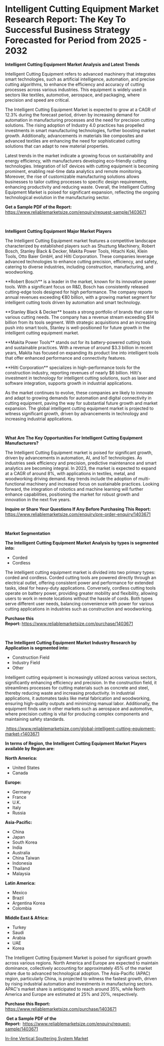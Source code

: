 <p><h1>Intelligent Cutting Equipment Market Research Report: The Key To Successful Business Strategy Forecasted for Period from 2025 - 2032</h1></p><p><strong>Intelligent Cutting Equipment Market Analysis and Latest Trends</strong></p>
<p><p>Intelligent Cutting Equipment refers to advanced machinery that integrates smart technologies, such as artificial intelligence, automation, and precise cutting algorithms, to enhance the efficiency and accuracy of cutting processes across various industries. This equipment is widely used in sectors like textiles, automotive, aerospace, and packaging, where precision and speed are critical.</p><p>The Intelligent Cutting Equipment Market is expected to grow at a CAGR of 12.3% during the forecast period, driven by increasing demand for automation in manufacturing processes and the need for precision cutting solutions. The rising adoption of Industry 4.0 practices has propelled investments in smart manufacturing technologies, further boosting market growth. Additionally, advancements in materials like composites and advanced textiles are enhancing the need for sophisticated cutting solutions that can adapt to new material properties.</p><p>Latest trends in the market indicate a growing focus on sustainability and energy efficiency, with manufacturers developing eco-friendly cutting technologies. Integration of IoT devices with cutting equipment is becoming prominent, enabling real-time data analytics and remote monitoring. Moreover, the rise of customizable manufacturing solutions allows businesses to tailor cutting processes to specific design requirements, enhancing productivity and reducing waste. Overall, the Intelligent Cutting Equipment Market is poised for significant expansion, reflecting the ongoing technological evolution in the manufacturing sector.</p></p>
<p><strong>Get a Sample PDF of the Report:&nbsp;</strong> <a href="https://www.reliablemarketsize.com/enquiry/request-sample/1403671?utm_campaign=2723&utm_medium=2&utm_source=Github&utm_content=ia&utm_term=28032025&utm_id=intelligent-cutting-equipment">https://www.reliablemarketsize.com/enquiry/request-sample/1403671</a></p>
<p>&nbsp;</p>
<p><strong>Intelligent Cutting Equipment Major Market Players</strong></p>
<p><p>The Intelligent Cutting Equipment market features a competitive landscape characterized by established players such as Shuztung Machinery, Robert Bosch, Stanley Black & Decker, Makita Power Tools, Hitachi Koki, Klein Tools, Otto Baier GmbH, and Hilti Corporation. These companies leverage advanced technologies to enhance cutting precision, efficiency, and safety, catering to diverse industries, including construction, manufacturing, and woodworking.</p><p>**Robert Bosch** is a leader in the market, known for its innovative power tools. With a significant focus on R&D, Bosch has consistently released cutting-edge tools designed for high performance. The company reports annual revenues exceeding €80 billion, with a growing market segment for intelligent cutting tools driven by automation and smart technology.</p><p>**Stanley Black & Decker** boasts a strong portfolio of brands that cater to various cutting needs. The company has a revenue stream exceeding $14 billion from its tools segment. With strategic acquisitions and an increasing push into smart tools, Stanley is well-positioned for future growth in the intelligent cutting equipment market.</p><p>**Makita Power Tools** stands out for its battery-powered cutting tools and sustainable practices. With a revenue of around $3.3 billion in recent years, Makita has focused on expanding its product line into intelligent tools that offer enhanced performance and connectivity features.</p><p>**Hilti Corporation** specializes in high-performance tools for the construction industry, reporting revenues of nearly $6 billion. Hilti's investment in technology for intelligent cutting solutions, such as laser and software integration, supports growth in industrial applications.</p><p>As the market continues to evolve, these companies are likely to innovate and adapt to growing demands for automation and digital connectivity in cutting equipment, paving the way for substantial future growth and market expansion. The global intelligent cutting equipment market is projected to witness significant growth, driven by advancements in technology and increasing industrial applications.</p></p>
<p>&nbsp;</p>
<p><strong>What Are The Key Opportunities For Intelligent Cutting Equipment Manufacturers?</strong></p>
<p><p>The Intelligent Cutting Equipment market is poised for significant growth, driven by advancements in automation, AI, and IoT technologies. As industries seek efficiency and precision, predictive maintenance and smart analytics are becoming integral. In 2023, the market is expected to expand at a CAGR of around 8%, with applications in textiles, metal, and woodworking driving demand. Key trends include the adoption of multi-functional machinery and increased focus on sustainable practices. Looking forward, the integration of robotics and machine learning will further enhance capabilities, positioning the market for robust growth and innovation in the next five years.</p></p>
<p><strong>Inquire or Share Your Questions If Any Before Purchasing This Report:</strong> <a href="https://www.reliablemarketsize.com/enquiry/pre-order-enquiry/1403671?utm_campaign=2723&utm_medium=2&utm_source=Github&utm_content=ia&utm_term=28032025&utm_id=intelligent-cutting-equipment">https://www.reliablemarketsize.com/enquiry/pre-order-enquiry/1403671</a></p>
<p>&nbsp;</p>
<p><strong>Market Segmentation</strong></p>
<p><strong>The Intelligent Cutting Equipment Market Analysis by types is segmented into:</strong></p>
<p><ul><li>Corded</li><li>Cordless</li></ul></p>
<p><p>The intelligent cutting equipment market is divided into two primary types: corded and cordless. Corded cutting tools are powered directly through an electrical outlet, offering consistent power and performance for extended tasks, ideal for heavy-duty applications. Conversely, cordless cutting tools operate on battery power, providing greater mobility and flexibility, allowing users to work in remote locations without the hassle of cords. Both types serve different user needs, balancing convenience with power for various cutting applications in industries such as construction and woodworking.</p></p>
<p><strong>Purchase this Report:&nbsp;</strong><a href="https://www.reliablemarketsize.com/purchase/1403671?utm_campaign=2723&utm_medium=2&utm_source=Github&utm_content=ia&utm_term=28032025&utm_id=intelligent-cutting-equipment">https://www.reliablemarketsize.com/purchase/1403671</a></p>
<p>&nbsp;</p>
<p><strong>The Intelligent Cutting Equipment Market Industry Research by Application is segmented into:</strong></p>
<p><ul><li>Construction Field</li><li>Industry Field</li><li>Other</li></ul></p>
<p><p>Intelligent cutting equipment is increasingly utilized across various sectors, significantly enhancing efficiency and precision. In the construction field, it streamlines processes for cutting materials such as concrete and steel, thereby reducing waste and increasing productivity. In industrial applications, it automates tasks like metal fabrication and woodworking, ensuring high-quality outputs and minimizing manual labor. Additionally, the equipment finds use in other markets such as aerospace and automotive, where precision cutting is vital for producing complex components and maintaining safety standards.</p></p>
<p><a href="https://www.reliablemarketsize.com/global-intelligent-cutting-equipment-market-r1403671?utm_campaign=2723&utm_medium=2&utm_source=Github&utm_content=ia&utm_term=28032025&utm_id=intelligent-cutting-equipment">&nbsp;https://www.reliablemarketsize.com/global-intelligent-cutting-equipment-market-r1403671</a></p>
<p><strong>In terms of Region, the Intelligent Cutting Equipment Market Players available by Region are:</strong></p>
<p>
    <p> <strong> North America: </strong>
        <ul>
            <li>United States</li>
            <li>Canada</li>
        </ul>
        </p> 
    <p> <strong> Europe: </strong>
        <ul>
            <li>Germany</li>
            <li>France</li>
            <li>U.K.</li>
            <li>Italy</li>
            <li>Russia</li>
        </ul>
        </p> 
    <p> <strong> Asia-Pacific: </strong>
        <ul>
            <li>China</li>
            <li>Japan</li>
            <li>South Korea</li>
            <li>India</li>
            <li>Australia</li>
            <li>China Taiwan</li>
            <li>Indonesia</li>
            <li>Thailand</li>
            <li>Malaysia</li>
        </ul>
        </p> 
    <p> <strong> Latin America: </strong>
        <ul>
            <li>Mexico</li>
            <li>Brazil</li>
            <li>Argentina Korea</li>
            <li>Colombia</li>
        </ul>
        </p> 
    <p> <strong> Middle East & Africa: </strong>
        <ul>
            <li>Turkey</li>
            <li>Saudi</li>
            <li>Arabia</li>
            <li>UAE</li>
            <li>Korea</li>
        </ul>
    </p>
    </p>
<p><p>The Intelligent Cutting Equipment Market is poised for significant growth across various regions. North America and Europe are expected to maintain dominance, collectively accounting for approximately 45% of the market share due to advanced technological adoption. The Asia-Pacific (APAC) region, particularly China, is projected to witness the fastest growth, driven by rising industrial automation and investments in manufacturing sectors. APAC's market share is anticipated to reach around 35%, while North America and Europe are estimated at 25% and 20%, respectively.</p></p>
<p><strong>Purchase this Report: </strong><a href="https://www.reliablemarketsize.com/purchase/1403671?utm_campaign=2723&utm_medium=2&utm_source=Github&utm_content=ia&utm_term=28032025&utm_id=intelligent-cutting-equipment">https://www.reliablemarketsize.com/purchase/1403671</a></p>
<p>&nbsp;<strong>Get a Sample PDF of the Report:&nbsp;&nbsp;</strong><a href="https://www.reliablemarketsize.com/enquiry/request-sample/1403671?utm_campaign=2723&utm_medium=2&utm_source=Github&utm_content=ia&utm_term=28032025&utm_id=intelligent-cutting-equipment">https://www.reliablemarketsize.com/enquiry/request-sample/1403671</a></p>
<p><strong></strong></p>
<p><p><a href="https://github.com/danikabiele541/Market-Research-Report-List-1/blob/main/in-line-vertical-sputtering-system-market.md?utm_campaign=2723&utm_medium=2&utm_source=Github&utm_content=ia&utm_term=28032025&utm_id=intelligent-cutting-equipment">In-line Vertical Sputtering System Market</a></p></p>